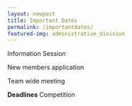 ```yaml
---
layout: newpost
title: Important Dates
permalink: /importantdates/
featured-img: administrative_division
---
```


Information Session

New members application

Team wide meeting

**Deadlines**
Competition
